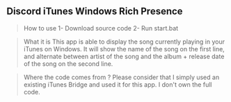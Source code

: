 ## Discord iTunes Windows Rich Presence ##

> How to use
1- Download source code
2- Run start.bat

> What it is
This app is able to display the song currently playing in your iTunes on Windows.
It will show the name of the song on the first line, and alternate between artist
of the song and the album + release date of the song on the second line.

> Where the code comes from ?
Please consider that I simply used an existing iTunes Bridge and used it for this app.
I don't own the full code.